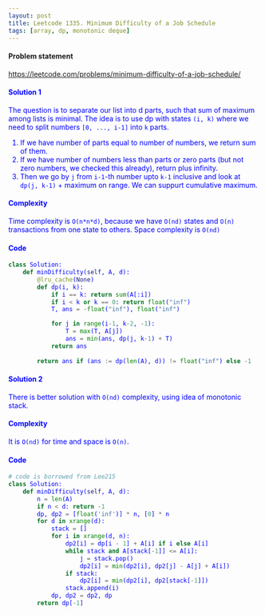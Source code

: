 ```yaml
---
layout: post
title: Leetcode 1335. Minimum Difficulty of a Job Schedule
tags: [array, dp, monotonic deque]
---
```


#### Problem statement

<a href="https://leetcode.com/problems/minimum-difficulty-of-a-job-schedule/"> <font color = blue>https://leetcode.com/problems/minimum-difficulty-of-a-job-schedule/

#### Solution 1
The question is to separate our list into d parts, such that sum of maximum among lists is minimal. The idea is to use dp with states `(i, k)` where we need to split numbers `[0, ..., i-1]` into `k` parts.

1. If we have number of parts equal to number of numbers, we return sum of them.
2. If we have number of numbers less than parts or zero parts (but not zero numbers, we checked this already), return plus infinity.
3. Then we go by `j` from `i-1`-th number upto `k-1` inclusive and look at `dp(j, k-1)` + maximum on range. We can suppurt cumulative maximum.

#### Complexity
Time complexity is `O(n*n*d)`, because we have `O(nd)` states and `O(n)` transactions from one state to others. Space complexity is `O(nd)`

#### Code
```python
class Solution:
    def minDifficulty(self, A, d):
        @lru_cache(None)
        def dp(i, k):
            if i == k: return sum(A[:i])
            if i < k or k == 0: return float("inf") 
            T, ans = -float("inf"), float("inf")

            for j in range(i-1, k-2, -1):
                T = max(T, A[j])
                ans = min(ans, dp(j, k-1) + T)
            return ans
        
        return ans if (ans := dp(len(A), d)) != float("inf") else -1
```

#### Solution 2
There is better solution with `O(nd)` complexity, using idea of monotonic stack.

#### Complexity
It is `O(nd)` for time and space is `O(n)`.

#### Code
```python
# code is borrowed from Lee215
class Solution:
    def minDifficulty(self, A, d):
        n = len(A)
        if n < d: return -1
        dp, dp2 = [float('inf')] * n, [0] * n
        for d in xrange(d):
            stack = []
            for i in xrange(d, n):
                dp2[i] = dp[i - 1] + A[i] if i else A[i]
                while stack and A[stack[-1]] <= A[i]:
                    j = stack.pop()
                    dp2[i] = min(dp2[i], dp2[j] - A[j] + A[i])
                if stack:
                    dp2[i] = min(dp2[i], dp2[stack[-1]])
                stack.append(i)
            dp, dp2 = dp2, dp
        return dp[-1]
```

